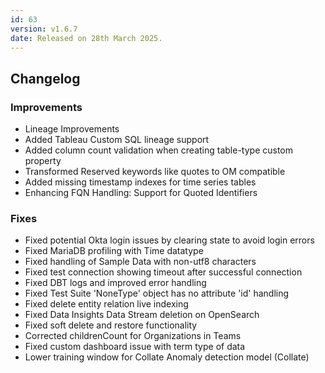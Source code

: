 ```yaml
---
id: 63
version: v1.6.7
date: Released on 28th March 2025.
---
```

## Changelog

### Improvements

- Lineage Improvements
- Added Tableau Custom SQL lineage support
- Added column count validation when creating table-type custom property
- Transformed Reserved keywords like quotes to OM compatible
- Added missing timestamp indexes for time series tables
- Enhancing FQN Handling: Support for Quoted Identifiers

### Fixes

- Fixed potential Okta login issues by clearing state to avoid login errors
- Fixed MariaDB profiling with Time datatype
- Fixed handling of Sample Data with non-utf8 characters
- Fixed test connection showing timeout after successful connection
- Fixed DBT logs and improved error handling
- Fixed Test Suite 'NoneType' object has no attribute 'id' handling
- Fixed delete entity relation live indexing
- Fixed Data Insights Data Stream deletion on OpenSearch
- Fixed soft delete and restore functionality
- Corrected childrenCount for Organizations in Teams
- Fixed custom dashboard issue with term type of data
- Lower training window for Collate Anomaly detection model (Collate)

